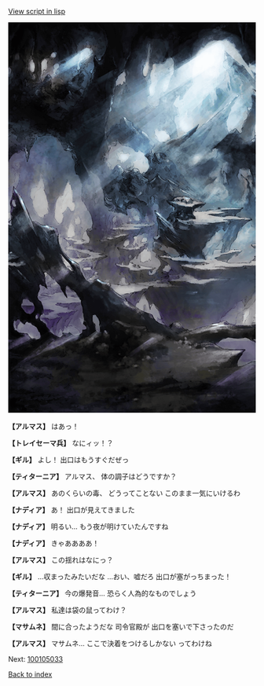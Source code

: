 [View script in lisp](../scripts/100105031.txt)

![101_cave.png](../images/backgrounds/101_cave.png)

**【アルマス】**
はあっ！

**【トレイセーマ兵】**
なにィッ！？

**【ギル】**
よし！
出口はもうすぐだぜっ

**【ティターニア】**
アルマス、
体の調子はどうですか？

**【アルマス】**
あのくらいの毒、
どうってことない
このまま一気にいけるわ

**【ナディア】**
あ！
出口が見えてきました

**【ナディア】**
明るい…
もう夜が明けていたんですね

**【ナディア】**
きゃああああ！

**【アルマス】**
この揺れはなにっ？

**【ギル】**
…収まったみたいだな
…おい、嘘だろ
出口が塞がっちまった！

**【ティターニア】**
今の爆発音…
恐らく人為的なものでしょう

**【アルマス】**
私達は袋の鼠ってわけ？

**【マサムネ】**
間に合ったようだな
司令官殿が
出口を塞いで下さったのだ

**【アルマス】**
マサムネ…
ここで決着をつけるしかない
ってわけね

Next: [100105033](100105033.md)

[Back to index](index.md)
